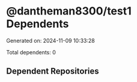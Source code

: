 # @dantheman8300/test1 Dependents

Generated on: 2024-11-09 10:33:28

Total dependents: 0

## Dependent Repositories

